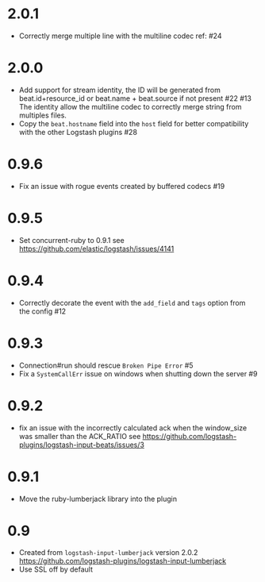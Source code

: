 # 2.0.1
  - Correctly merge multiple line with the multiline codec ref: #24
# 2.0.0
  - Add support for stream identity, the ID will be generated from beat.id+resource_id or beat.name + beat.source if not present #22 #13
    The identity allow the multiline codec to correctly merge string from multiples files.
  - Copy the `beat.hostname` field into the `host` field for better compatibility with the other Logstash plugins #28
# 0.9.6
  - Fix an issue with rogue events created by buffered codecs #19
# 0.9.5
  - Set concurrent-ruby to 0.9.1 see https://github.com/elastic/logstash/issues/4141
# 0.9.4
  - Correctly decorate the event with the `add_field` and `tags` option from the config #12
# 0.9.3
  - Connection#run should rescue `Broken Pipe Error` #5
  - Fix a `SystemCallErr` issue on windows when shutting down the server #9

# 0.9.2
  - fix an issue with the incorrectly calculated ack when the window_size was smaller than the ACK_RATIO see  https://github.com/logstash-plugins/logstash-input-beats/issues/3

# 0.9.1
  - Move the ruby-lumberjack library into the plugin

# 0.9
  - Created from `logstash-input-lumberjack` version 2.0.2 https://github.com/logstash-plugins/logstash-input-lumberjack
  - Use SSL off by default
